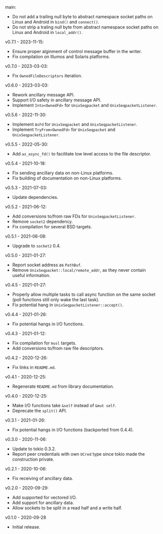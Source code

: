 main:
  * Do not add a trailing null byte to abstract namespace socket paths on Linux and Android in `bind()` and `connect()`.
  * Do not strip a traling null byte from abstract namespace socket paths on Linux and Android in `local_addr()`.

v0.7.1 - 2023-11-15:
  * Ensure proper alginment of control message buffer in the writer.
  * Fix compilation on Illumos and Solaris platforms.

v0.7.0 - 2023-03-03:
  * Fix `OwnedFileDescriptors` iteration.

v0.6.0 - 2023-03-03:
  * Rework ancillary message API.
  * Support I/O safety in ancillary message API.
  * Implement `Into<OwnedFd>` for `UnixSeqpacket` and `UnixSeqpacketListener`.

v0.5.6 - 2022-11-30:
  * Implement `AsFd` for `UnixSeqpacket` and `UnixSeqpacketListener`.
  * Implement `TryFrom<OwnedFd>` for `UnixSeqpacket` and `UnixSeqpacketListener`.

v0.5.5 - 2022-05-30:
  * Add `as_async_fd()` to facilitate low level access to the file descriptor.

v0.5.4 - 2021-10-18:
  * Fix sending ancillary data on non-Linux platforms.
  * Fix building of documentation on non-Linux platforms.

v0.5.3 - 2021-07-03:
  * Update dependencies.

v0.5.2 - 2021-06-12:
  * Add conversions to/from raw FDs for `UnixSeqpacketListener`.
  * Remove `socket2` dependency.
  * Fix compilation for several BSD targets.

v0.5.1 - 2021-06-08:
  * Upgrade to `socket2` 0.4.

v0.5.0 - 2021-01-27:
  * Report socket address as `PathBuf`.
  * Remove `UnixSeqpacket::local/remote_addr`, as they never contain useful information.

v0.4.5 - 2021-01-27:
  * Properly allow multiple tasks to call async function on the same socket (poll functions still only wake the last task).
  * Fix potential hang in `UnixSeqpacketListener::accept()`.

v0.4.4 - 2021-01-26:
  * Fix potential hangs in I/O functions.

v0.4.3 - 2021-01-12:
  * Fix compilation for `musl` targets.
  * Add conversions to/from raw file descriptors.

v0.4.2 - 2020-12-26:
  * Fix links in `README.md`.

v0.4.1 - 2020-12-25:
  * Regenerate `README.md` from library documentation.

v0.4.0 - 2020-12-25:
  * Make I/O functions take `&self` instead of `&mut self`.
  * Deprecate the `split()` API.

v0.3.1 - 2021-01-26:
  * Fix potential hangs in I/O functions (backported from 0.4.4).

v0.3.0 - 2020-11-06:
  * Update to tokio 0.3.2.
  * Report peer credentials with own `UCred` type since tokio made the construction private.

v0.2.1 - 2020-10-06:
  * Fix receiving of ancillary data.

v0.2.0 - 2020-09-29:
  * Add supported for vectored I/O.
  * Add support for ancillary data.
  * Allow sockets to be split in a read half and a write half.

v0.1.0 - 2020-09-28
  * Initial release.
